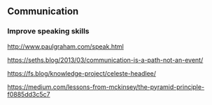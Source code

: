 ## Communication 

### Improve speaking skills

http://www.paulgraham.com/speak.html

https://seths.blog/2013/03/communication-is-a-path-not-an-event/

https://fs.blog/knowledge-project/celeste-headlee/

https://medium.com/lessons-from-mckinsey/the-pyramid-principle-f0885dd3c5c7